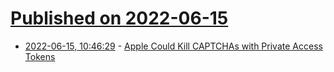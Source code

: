 # [Published on 2022-06-15](index.md)

* [2022-06-15, 10:46:29](https://news.ycombinator.com/item?id=31751203) - [Apple Could Kill CAPTCHAs with Private Access Tokens](https://appleinsider.com/articles/22/06/14/how-apple-could-kill-captchas-with-private-access-tokens)
